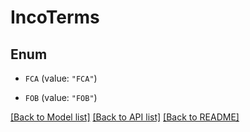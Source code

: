 # IncoTerms

## Enum


* `FCA` (value: `"FCA"`)

* `FOB` (value: `"FOB"`)


[[Back to Model list]](../README.md#documentation-for-models) [[Back to API list]](../README.md#documentation-for-api-endpoints) [[Back to README]](../README.md)


